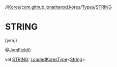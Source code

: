 //[Kores](../../../index.md)/[com.github.jonathanxd.kores](../index.md)/[Types](index.md)/[STRING](-s-t-r-i-n-g.md)

# STRING

[jvm]\

@[JvmField](https://kotlinlang.org/api/latest/jvm/stdlib/kotlin.jvm/-jvm-field/index.html)()

val [STRING](-s-t-r-i-n-g.md): [LoadedKoresType](../../com.github.jonathanxd.kores.type/-loaded-kores-type/index.md)<[String](https://kotlinlang.org/api/latest/jvm/stdlib/kotlin/-string/index.html)>
